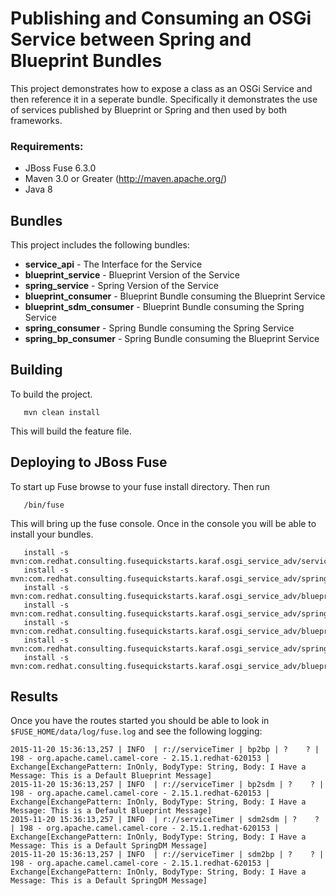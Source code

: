 
Publishing and Consuming an OSGi Service between Spring and Blueprint Bundles
====================================
This project demonstrates how to expose a class as an OSGi Service and then reference it in a seperate bundle. Specifically it demonstrates the use of services published by Blueprint or Spring and then used by both frameworks.

### Requirements:
 * JBoss Fuse 6.3.0
 * Maven 3.0 or Greater (http://maven.apache.org/)
 * Java 8

Bundles
-----------------------
This project includes the following bundles:

 * **service_api** - The Interface for the Service
 * **blueprint_service** - Blueprint Version of the Service
 * **spring_service** - Spring Version of the Service
 * **blueprint_consumer** - Blueprint Bundle consuming the Blueprint Service
 * **blueprint_sdm_consumer** - Blueprint Bundle consuming the Spring Service
 * **spring_consumer** - Spring Bundle consuming the Spring Service
 * **spring_bp_consumer** - Spring Bundle consuming the Blueprint Service

Building
-----------------------
To build the project.

       mvn clean install

This will build the feature file.

Deploying to JBoss Fuse
-----------------------

To start up Fuse browse to your fuse install directory. Then run

       /bin/fuse

This will bring up the fuse console. Once in the console you will be able to install your bundles. 

       install -s mvn:com.redhat.consulting.fusequickstarts.karaf.osgi_service_adv/service_api
       install -s mvn:com.redhat.consulting.fusequickstarts.karaf.osgi_service_adv/spring_service
       install -s mvn:com.redhat.consulting.fusequickstarts.karaf.osgi_service_adv/blueprint_service
       install -s mvn:com.redhat.consulting.fusequickstarts.karaf.osgi_service_adv/spring_consumer
       install -s mvn:com.redhat.consulting.fusequickstarts.karaf.osgi_service_adv/blueprint_consumer
       install -s mvn:com.redhat.consulting.fusequickstarts.karaf.osgi_service_adv/spring_bp_consumer
       install -s mvn:com.redhat.consulting.fusequickstarts.karaf.osgi_service_adv/blueprint_sdm_consumer

Results
-----------------------
Once you have the routes started you should be able to look in `$FUSE_HOME/data/log/fuse.log` and see the following logging:

    2015-11-20 15:36:13,257 | INFO  | r://serviceTimer | bp2bp | ?    ? | 198 - org.apache.camel.camel-core - 2.15.1.redhat-620153 | Exchange[ExchangePattern: InOnly, BodyType: String, Body: I Have a Message: This is a Default Blueprint Message]
    2015-11-20 15:36:13,257 | INFO  | r://serviceTimer | bp2sdm | ?    ? | 198 - org.apache.camel.camel-core - 2.15.1.redhat-620153 | Exchange[ExchangePattern: InOnly, BodyType: String, Body: I Have a Message: This is a Default Blueprint Message]
    2015-11-20 15:36:13,257 | INFO  | r://serviceTimer | sdm2sdm | ?    ? | 198 - org.apache.camel.camel-core - 2.15.1.redhat-620153 | Exchange[ExchangePattern: InOnly, BodyType: String, Body: I Have a Message: This is a Default SpringDM Message]
    2015-11-20 15:36:13,257 | INFO  | r://serviceTimer | sdm2bp | ?    ? | 198 - org.apache.camel.camel-core - 2.15.1.redhat-620153 | Exchange[ExchangePattern: InOnly, BodyType: String, Body: I Have a Message: This is a Default SpringDM Message]
